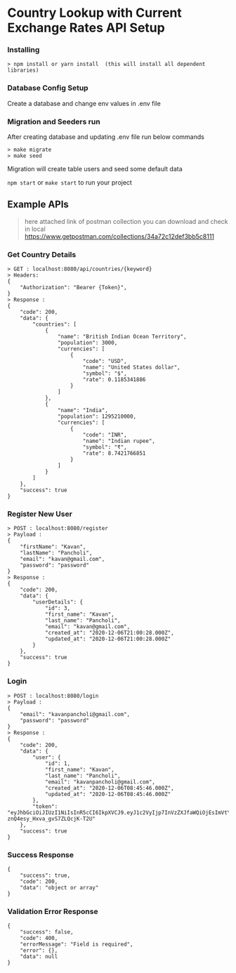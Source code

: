 # Country Lookup with Current Exchange Rates API Setup

### Installing
```
> npm install or yarn install  (this will install all dependent libraries)
```

### Database Config Setup
Create a database and change env values in .env file

### Migration and Seeders run
After creating database and updating .env file run below commands
```
> make migrate
> make seed
```
Migration will create table users and seed some default data

`npm start` or `make start` to run your project 


## Example APIs
>here attached link of postman collection you can download and check in local
>https://www.getpostman.com/collections/34a72c12def3bb5c8111

### Get Country Details
```
> GET : localhost:8080/api/countries/{keyword}
> Headers: 
{
    "Authorization": "Bearer {Token}",
}
> Response : 
{
    "code": 200,
    "data": {
        "countries": [
            {
                "name": "British Indian Ocean Territory",
                "population": 3000,
                "currencies": [
                    {
                        "code": "USD",
                        "name": "United States dollar",
                        "symbol": "$",
                        "rate": 0.1185341886
                    }
                ]
            },
            {
                "name": "India",
                "population": 1295210000,
                "currencies": [
                    {
                        "code": "INR",
                        "name": "Indian rupee",
                        "symbol": "₹",
                        "rate": 8.7421766851
                    }
                ]
            }
        ]
    },
    "success": true
}
```
### Register New User
```
> POST : localhost:8080/register
> Payload :
{
    "firstName": "Kavan",
    "lastName": "Pancholi",
    "email": "kavan@gmail.com",
    "password": "password"
}
> Response : 
{
    "code": 200,
    "data": {
        "userDetails": {
            "id": 3,
            "first_name": "Kavan",
            "last_name": "Pancholi",
            "email": "kavan@gmail.com",
            "created_at": "2020-12-06T21:00:28.000Z",
            "updated_at": "2020-12-06T21:00:28.000Z"
        }
    },
    "success": true
}
```
### Login
```
> POST : localhost:8080/login
> Payload :
{
    "email": "kavanpancholi@gmail.com",
    "password": "password"
}
> Response : 
{
    "code": 200,
    "data": {
        "user": {
            "id": 1,
            "first_name": "Kavan",
            "last_name": "Pancholi",
            "email": "kavanpancholi@gmail.com",
            "created_at": "2020-12-06T08:45:46.000Z",
            "updated_at": "2020-12-06T08:45:46.000Z"
        },
        "token": "eyJhbGciOiJIUzI1NiIsInR5cCI6IkpXVCJ9.eyJ1c2VyIjp7InVzZXJfaWQiOjEsImVtYWlsIjoia2F2YW5wYW5jaG9saUBnbWFpbC5jb20iLCJjcmVhdGVkX2F0IjoiMjAyMC0xMi0wNlQwODo0NjoxMC4yNzdaIn0sImlhdCI6MTYwNzI0NDM3MH0.Co6v0Xp1H9IxyUu-znQ4esy_Hxva_gvS7ZLQcjK-T2U"
    },
    "success": true
}
```
### Success Response
```
{
    "success": true,
    "code": 200,
    "data": "object or array"
}
```
### Validation Error Response
```
{
    "success": false,
    "code": 400,
    "errorMessage": "Field is required",
    "error": {},
    "data": null
}
```
